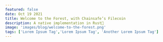 ```yaml
---
featured: false
date: Oct 19 2021
title: Welcome to the Forest, with Chainsafe’s Filecoin
description: A native implementation in Rust🌲
image: 'images/blog/welcome-to-the-forest.png'
tags: ['Lorem Ipsum Tag','Lorem Ipsum Tag', 'Another Lorem Ipsum Tag']
---
```

